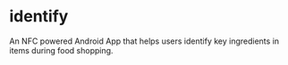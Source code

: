 # identify
 An NFC powered Android App that helps users identify key ingredients in items during food shopping.
